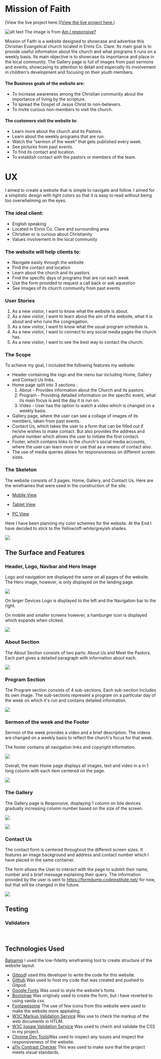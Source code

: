 # Mission of Faith

[View the live project here.]([View the live project here.](https://miatothova.github.io/Mission-of-Faith/))

![alt text](https://github.com/MiaTothova/Mission-of-Faith/blob/main/readme-images/responsive.png)
The image is from [Am I responsive?](https://ui.dev/amiresponsive)



Mission of Faith is a website designed to showcase and advertise this Christian Evangelical church located in Ennis Co. Clare. Its main goal is to provide useful information about the church and what programs it runs on a weekly basis. Its main objective is to showcase its importance and place in the local community. The Gallery page is full of images from past sermons and events, showcasing its attention to detail and especially its involvement in children's development and focusing on their youth members.   

#### The Business goals of the website are:
* To increase awareness among the Christian community about the importance of living by the scripture. 
* To spread the Gospel of Jesus Christ to non-believers. 
* To invite curious non-members to visit the church.
#### The customers visit the website to:
*  Learn more about the church and its Pastors. 
*  Learn about the weekly programs that are run. 
* Watch the “sermon of the week” that gets published every week.
* See pictures from past events.
* To find its contact and location.
* To establish contact with the pastors or members of the team. 


# UX
I aimed to create a website that is simple to navigate and follow. I aimed for a simplistic design with light colors so that it is easy to read without being too overwhelming on the eyes. 

### The ideal client:
* English speaking 
* Located in Ennis Co. Clare and surrounding area
* Christian or is curious about Christianity 
* Values involvement in the local community 
### The website will help clients to:
* Navigate easily through the website 
* Find the contact and location 
* Learn about the church and its pastors 
* Find the specific days of programs that are run each week
* Use the form provided to request a call back or ask aquestion
* See Images of its church community from past events 

### User Stories
1. As a new visitor, I want to know what the website is about. 
2. As a new visitor, I want to learn about the aim of the website, what it is about and who runs the congregation.  
3. As a new visitor, I want to know what the usual program schedule is. 
4. As a new visitor, I want to connect to any social media pages the church has. 
5. As a new visitor, I want to see the best way to contact the church. 


### The Scope
To achieve my goal, I included the following features my website:
* Header containing the logo and the menu bar including Home, Gallery and Contact Us links. 
* Home page split into 3 sections : 
    1. About - Provides information about the Church and its pastors.
    2. Program - Providing detailed information on the specific event, what its main focus is and the day it is run on.
    3. Video - User has the option to watch a video which is changed on a weekly basis.
* Gallery page, where the user can see a collage of images of its members, taken from past events. 
* Contact Us, which takes the user to a form that can be filled out if he/she wishes to make contact. But also provides the address and phone number which allows the user to initiate the first contact.  
* Footer, which contains links to the church's social media accounts, where the user can learn more or use that as a means of contact also. 
* The use of media queries allows for responsiveness on different screen sizes. 


### The Skeleton
The website consists of 3 pages. Home, Gallery, and Contact Us. Here are the wireframes that were used in the construction of the site.  

* [Mobile View](https://github.com/MiaTothova/Mission-of-Faith/blob/main/wire-frames/mobile.png)

* [Tablet View](https://github.com/MiaTothova/Mission-of-Faith/blob/main/wire-frames/tablet.png)

* [PC View](https://github.com/MiaTothova/Mission-of-Faith/blob/main/wire-frames/pc.png)

Here I have been planning my color schemes for the website.
At the End I have decided to stick to the Yellow/off-white/greyish shades. 

![](https://github.com/MiaTothova/Mission-of-Faith/blob/main/readme-images/color-scheme.png)


## The Surface and Features

### Header, Logo, Navbar and Hero Image
Logo and navigation are displayed the same on all pages of the website. The Hero image, however, is only displayed on the landing page. 

![](https://github.com/MiaTothova/Mission-of-Faith/blob/main/readme-images/logo-nav-hero.png)

On larger Devices Logo is displayed to the left and the Navigation bar to the right. 

On mobile and smaller screens however, a hamburger icon is displayed which expands when clicked. 

![](https://github.com/MiaTothova/Mission-of-Faith/blob/main/readme-images/mob-nav.png)

### About Section
The About Section consists of two parts: About Us and Meet the Pastors. Each part gives a detailed paragraph with information about each. 

![](https://github.com/MiaTothova/Mission-of-Faith/blob/main/readme-images/about.png)

### Program Section
The Program section consists of 4 sub-sections. Each sub-section includes its own image. The sub-sections represent a program on a particular day of the week on which it's run and contains detailed information. 

![](https://github.com/MiaTothova/Mission-of-Faith/blob/main/readme-images/program.png)

### Sermon of the week and the Footer
Sermon of the week provides a video and a brief description. The videos are changed on a weekly basis to reflect the church's focus for that week. 

The footer contains all navigation links and copyright information. 

![](https://github.com/MiaTothova/Mission-of-Faith/blob/main/readme-images/footer.png)

Overall, the main Home page displays all images, text and video in a in 1 long column with each item centered on the page. 

![](https://github.com/MiaTothova/Mission-of-Faith/blob/main/readme-images/main-smallscreen.png)

### The Gallery 
The Gallery page is Responsive, displaying 1 column on bile devices gradually increasing column number based on the size of the screen.  

![](https://github.com/MiaTothova/Mission-of-Faith/blob/main/readme-images/gallery-big.png)

![](https://github.com/MiaTothova/Mission-of-Faith/blob/main/readme-images/gallery-small.png)

### Contact Us
The contact form is centered throughout the different screen sizes. It features an image background and address and contact number which I have placed in the same container. 

The form allows the User to interact with the page to submit their name, number and a brief message explaining their query. The information provided by the user is sent to https://formdump.codeinstitute.net/ for now, but that will be changed in the future. 

![](https://github.com/MiaTothova/Mission-of-Faith/blob/main/readme-images/contact.png)

## Testing

### Validators

![]()
![]()
![]()
![]()
![]()
![]()

## Technologies Used
[Balsamiq](https://balsamiq.com/) I used the low-fidelity wireframing tool to create structure of the website layout.
* [Gitpod](https://gitpod.io/workspaces)I used this developer to write the code for this website.
* [Github](https://github.com/) Was used to host my code that was created and pushed to Gitpod.
* [Google Fonts](https://fonts.google.com/) Was used to style the website's fonts.
* [Bootstrap](https://getbootstrap.com/) Was originaly used to create the form, but i have reverted to using vanila css.
* [Fontawesome](https://fontawesome.com/v5.15/icons?d=gallery&p=2) The use of few icons from this website were used to make the website more appealing.
* [W3C Markup Validation Service](https://validator.w3.org/#validate_by_input) Was use to check the markup of the web documents in HTLM.
* [W3C jigsaw Validation Service](https://jigsaw.w3.org/css-validator/validator) Was used to chech and validate the CSS in my project.
* [Chrome Dev Tools](https://developer.chrome.com/docs/devtools/)Was used to inspect any issues and inspect the responsiveness of the website.
* [a11y Contrast Checker](https://color.a11y.com/) This was used to make sure that the project meets visual standards.


